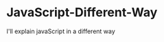                                                                                                            
# JavaScript-Different-Way
I'll explain javaScript in a different way       
  









